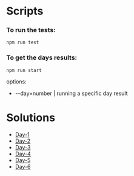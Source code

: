 # Scripts

### To run the tests:

`npm run test`

### To get the days results:

`npm run start`

options:

- --day=number | running a specific day result

# Solutions

- [Day-1](./src/calendar/day-1)
- [Day-2](./src/calendar/day-2)
- [Day-3](./src/calendar/day-3)
- [Day-4](./src/calendar/day-4)
- [Day-5](./src/calendar/day-5)
- [Day-6](./src/calendar/day-6)
